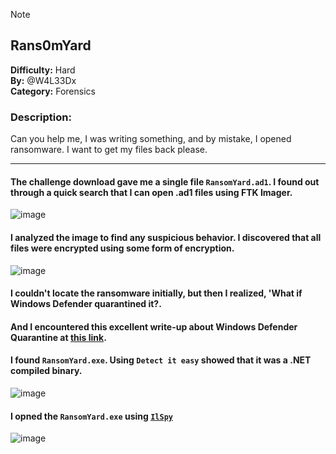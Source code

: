 > [!NOTE]
> ## Rans0mYard
> **Difficulty:** Hard  
**By:** @W4L33Dx  
**Category:** Forensics  
> ### Description:
> Can you help me, I was writing something, and by mistake, I opened ransomware. I want to get my files back please.
---
#### The challenge download gave me a single file `RansomYard.ad1`. I found out through a quick search that I can open .ad1 files using FTK Imager.
![image](https://github.com/0iqx/CyberNights5/assets/165626321/e777ce72-932b-4c39-aef6-53f04a687c68)
#### I analyzed the image to find any suspicious behavior. I discovered that all files were encrypted using some form of encryption. 
![image](https://github.com/0iqx/CyberNights5/assets/165626321/fcbe3c4b-083a-40ad-9ec5-6ea7bd5bdd77)
#### I couldn't locate the ransomware initially, but then I realized, 'What if Windows Defender quarantined it?.
#### And I encountered this excellent write-up about Windows Defender Quarantine at [this link](https://blog.ry4n.org/hackthebox-ctf-confinement-write-up-a4e3b0429e30#2a9e).
#### I found `RansomYard.exe`. Using `Detect it easy` showed that it was a .NET compiled binary.
![image](https://github.com/0iqx/CyberNights5/assets/165626321/85b44adc-afc2-4099-9040-44557507ab75)
#### I opned the `RansomYard.exe` using [`IlSpy`](https://github.com/icsharpcode/ILSpy)
![image](https://github.com/0iqx/CyberNights5/assets/165626321/a16de72f-2b39-459e-abbf-d2c431a5a39f)

